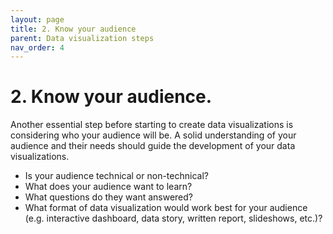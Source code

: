 ```yaml
---
layout: page
title: 2. Know your audience
parent: Data visualization steps
nav_order: 4
---
```


# 2. Know your audience.

Another essential step before starting to create data visualizations is considering who your audience will be. A solid understanding of your audience and their needs should guide the development of your data visualizations.

* Is your audience technical or non-technical?
* What does your audience want to learn?
* What questions do they want answered?
* What format of data visualization would work best for your audience (e.g. interactive dashboard, data story, written report, slideshows, etc.)? 